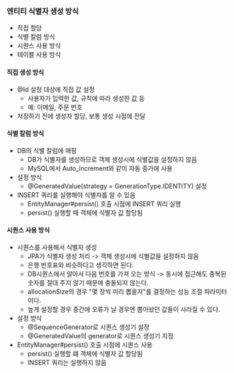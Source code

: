 ### 엔티티 식별자 생성 방식
- 직접 할당
- 식별 칼럼 방식
- 시퀀스 사용 방식
- 테이블 사용 방식

#### 직접 생성 방식
- @Id 설정 대상에 직접 값 설정
  - 사용자가 입력한 값, 규칙에 따라 생성한 값 등
  - 예: 이메일, 주문 번호
- 저장하기 전에 생성자 할당, 보통 생성 시점에 전달

#### 식별 칼럼 방식
- DB의 식별 칼럼에 매핑
  - DB가 식별자를 생성하므로 객체 생성시에 식별값을 설정하지 않음
  - MySQL에서 Auto_increment와 같이 자동 증가에 사용
- 설정 방식
  - @GeneratedValue(strategy = GenerationType.IDENTITY) 설정
- INSERT 쿼리를 실행해야 식별자를 알 수 있음
  - EntityManager#persist() 호출 시점에 INSERT 쿼리 실행
  - persist() 실행할 때 객체에 식별자 값 할당됨

#### 시퀀스 사용 방식
- 시퀀스를 사용해서 식별자 생성
  - JPA가 식별자 생성 처리 -> 객체 생성시에 식별값을 설정하지 않음
  - 은행 번호표와 비슷하다고 생각하면 된다. 
  - DB시퀀스에서 알아서 다음 번호를 가져 오는 방식 -> 동시에 접근해도 중복된 숫자를 절대 주지 않기 때문에 충돌되지 않는다.
  - allocationSize의 경우 "몇 장씩 미리 뽑을지"를 결정하는 성능 조절 파라미터이다.
  - 높게 설정할 경우 중간에 오류가 날 경우엔 뽑아놨던 값들이 사라질 수 있다. 
- 설정 방식
  - @SequenceGenerator로 시퀀스 생성기 설정
  - @GeneratedValue의 generator로 시퀀스 생성기 지정
- EntityManager#persist() 호출 시점에 시퀀스 사용
  - persist() 실행할 떄 객체에 식별자 값 할당됨
  - INSERT 쿼리는 실행하지 않음